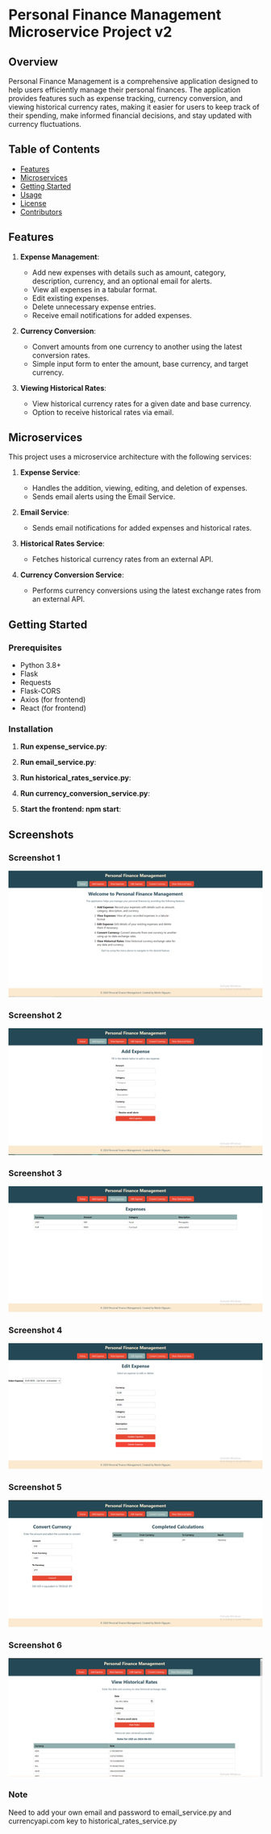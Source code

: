 # Personal Finance Management Microservice Project v2


## Overview

Personal Finance Management is a comprehensive application designed to help users efficiently manage their personal finances. The application provides features such as expense tracking, currency conversion, and viewing historical currency rates, making it easier for users to keep track of their spending, make informed financial decisions, and stay updated with currency fluctuations.

## Table of Contents

- [Features](#features)
- [Microservices](#microservices)
- [Getting Started](#getting-started)
- [Usage](#usage)
- [License](#license)
- [Contributors](#contributors)

## Features

1. **Expense Management**:
   - Add new expenses with details such as amount, category, description, currency, and an optional email for alerts.
   - View all expenses in a tabular format.
   - Edit existing expenses.
   - Delete unnecessary expense entries.
   - Receive email notifications for added expenses.

2. **Currency Conversion**:
   - Convert amounts from one currency to another using the latest conversion rates.
   - Simple input form to enter the amount, base currency, and target currency.

3. **Viewing Historical Rates**:
   - View historical currency rates for a given date and base currency.
   - Option to receive historical rates via email.

## Microservices

This project uses a microservice architecture with the following services:

1. **Expense Service**:
   - Handles the addition, viewing, editing, and deletion of expenses.
   - Sends email alerts using the Email Service.

2. **Email Service**:
   - Sends email notifications for added expenses and historical rates.

3. **Historical Rates Service**:
   - Fetches historical currency rates from an external API.

4. **Currency Conversion Service**:
   - Performs currency conversions using the latest exchange rates from an external API.

## Getting Started

### Prerequisites

- Python 3.8+
- Flask
- Requests
- Flask-CORS
- Axios (for frontend)
- React (for frontend)

### Installation
1. **Run expense_service.py**:

2. **Run  email_service.py**:

3. **Run historical_rates_service.py**:

4. **Run currency_conversion_service.py**:
  
5. **Start the frontend: npm start**:

## Screenshots

### Screenshot 1
![Screenshot 1](screenshots/psm1.png)

### Screenshot 2
![Screenshot 2](screenshots/psm2.png)

### Screenshot 3
![Screenshot 3](screenshots/psm3.png)

### Screenshot 4
![Screenshot 4](screenshots/psm4.png)

### Screenshot 5
![Screenshot 5](screenshots/psm5.png)

### Screenshot 6
![Screenshot 6](screenshots/psm6.png)

### Note
Need to add your own email and password to email_service.py and currencyapi.com key to historical_rates_service.py
